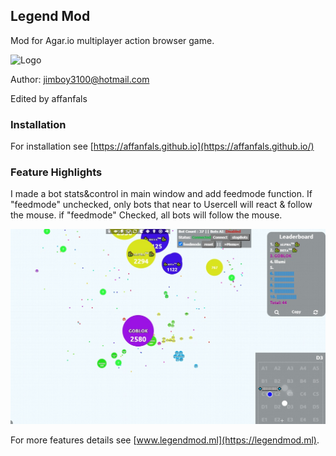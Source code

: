 ## Legend Mod 

Mod for Agar.io multiplayer action browser game.

![Logo](https://camo.githubusercontent.com/ef21ac672c9b42e4692641d931398cc74d26821f/68747470733a2f2f6a696d626f79333130302e6769746875622e696f2f62616e6e6572732f69636f6e6d6f64332e706e67)

Author: jimboy3100@hotmail.com

Edited by affanfals

### Installation
For installation see [https://affanfals.github.io](https://affanfals.github.io/)

### Feature Highlights
I made a bot stats&control in main window and add feedmode function. If "feedmode" unchecked, only bots that near to Usercell will react & follow the mouse. if "feedmode" Checked, all bots will follow the mouse. 

![Capture1](https://raw.githubusercontent.com/affanfals/affanfals.github.io/master/banners/capture1.jpg)

For more features details see [www.legendmod.ml](https://legendmod.ml).


